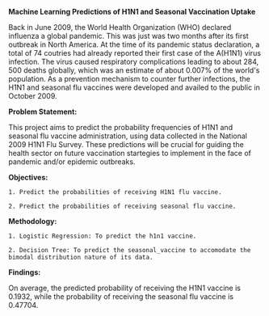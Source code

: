 **Machine Learning Predictions of H1N1 and Seasonal Vaccination Uptake**

Back in June 2009, the World Health Organization (WHO) declared influenza a global pandemic. This was just was two months after its first outbreak in North America. At the time of its pandemic status declaration, a total of 74 coutries had already reported their first case of the A(H1N1) virus infection. The virus caused respiratory complications leading to about 284, 500 deaths globally, which was an estimate of about 0.007% of the world's population. As a prevention mechanism to counter further infections, the H1N1 and seasonal flu vaccines were developed and availed to the public in October 2009.

**Problem Statement:**

This project aims to predict the probability frequencies of H1N1 and seasonal flu vaccine administration, using data collected in the National 2009 H1N1 Flu Survey. These predictions will be crucial for guiding the health sector on future vaccination startegies to implement in the face of pandemic and/or epidemic outbreaks.

**Objectives:**

    1. Predict the probabilities of receiving H1N1 flu vaccine.

    2. Predict the probabilities of receiving seasonal flu vaccine.

**Methodology:**

    1. Logistic Regression: To predict the h1n1 vaccine.

    2. Decision Tree: To predict the seasonal_vaccine to accomodate the bimodal distribution nature of its data.

**Findings:**

On average, the predicted probability of receiving the H1N1 vaccine is 0.1932, while the probability of receiving the seasonal flu vaccine is 0.47704.
